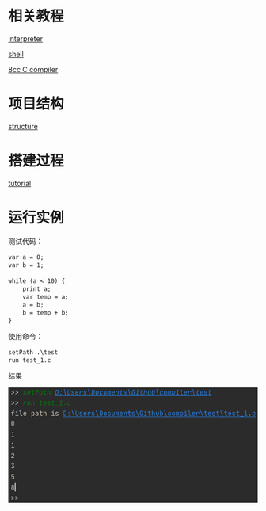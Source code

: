 # 相关教程

[interpreter](http://www.craftinginterpreters.com/)

[shell](https://brennan.io/2015/01/16/write-a-shell-in-c/)

[8cc C compiler](https://github.com/rui314/8cc)

# 项目结构

[structure](./doc/structure.md)

# 搭建过程

[tutorial](./doc/tutorial.md)

# 运行实例

测试代码：

```
var a = 0;
var b = 1;

while (a < 10) {
    print a;
    var temp = a;
    a = b;
    b = temp + b;
}
```

使用命令：

```
setPath .\test
run test_1.c
```

结果

![](./doc/resource/test.png)
